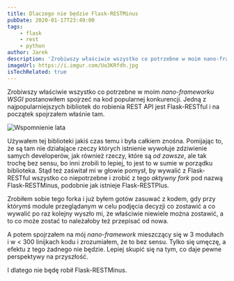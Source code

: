 ```yaml
---
title: Dlaczego nie będzie Flask-RESTMinus
pubDate: 2020-01-17T23:49:00
tags:
    - flask
    - rest
    - python
author: Jarek
description: 'Zrobiwszy właściwie wszystko co potrzebne w moim nano-frameworku WSGI postanowiłem spojrzeć na kod popularnej konkurencji.'
imageUrl: https://i.imgur.com/Uo3KRfdh.jpg
isTechRelated: true
---
```


Zrobiwszy właściwie wszystko co potrzebne w moim _nano-frameworku WSGI_ postanowiłem spojrzeć na kod popularnej konkurencji. Jedną z najpopularniejszych bibliotek do robienia REST API jest Flask-RESTful i na początek spojrzałem właśnie tam.

![Wspomnienie lata](https://i.imgur.com/Uo3KRfdh.jpg)

Używałem tej biblioteki jakiś czas temu i była całkiem znośna. Pomijając to, że są tam nie działające rzeczy których istnienie wywołuje zdziwienie samych developerów, jak również rzeczy, które są _od zawsze_, ale tak trochę bez sensu, bo inni zrobili to lepiej, to jest to w sumie w porządku biblioteka. Stąd też zaświtał mi w głowie pomysł, by wywalić z Flask-RESTful wszystko co niepotrzebne i zrobić z tego _aktywny fork_ pod nazwą Flask-RESTMinus, podobnie jak istnieje Flask-RESTPlus.

Zrobiłem sobie tego forka i już byłem gotów zasuwać z kodem, gdy przy którymś module przeglądanym w celu podjęcia decyzji co zostawić a co wywalić po raz kolejny wyszło mi, że właściwie niewiele można zostawić, a to co może zostać to należałoby też przepisać od nowa.

A potem spojrzałem na mój _nano-framework_ mieszczący się w 3 modułach i w < 300 linijkach kodu i zrozumiałem, że to bez sensu. Tylko się umęczę, a efektu z tego żadnego nie będzie. Lepiej skupić się na tym, co daje pewne perspektywy na przyszłość.

I dlatego nie będę robił Flask-RESTMinus.
